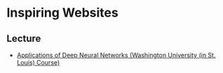 Inspiring Websites
=
Lecture
-
* [Applications of Deep Neural Networks (Washington University (in St. Louis) Course)](https://github.com/jeffheaton/t81_558_deep_learning)

